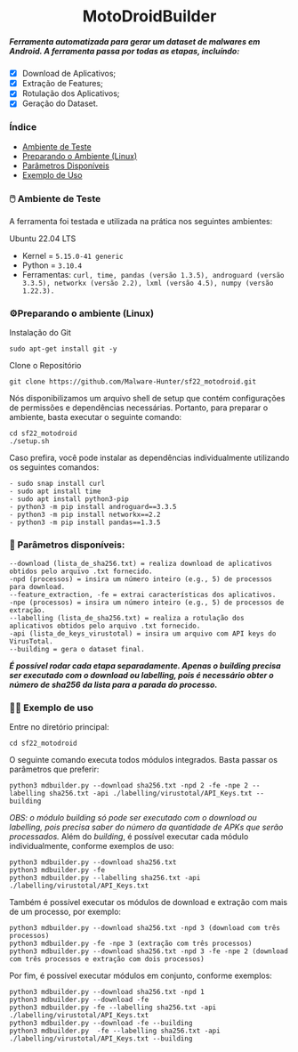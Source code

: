 <h1 align="center"> MotoDroidBuilder </h1>
<h5 align="left"> Ferramenta automatizada para gerar um dataset de malwares em Android. A ferramenta passa por todas as etapas, incluíndo: </h5>


- [x] Download de Aplicativos;
- [x] Extração de Features;
- [x] Rotulação dos Aplicativos;
- [x] Geração do Dataset.

[//]: # (MotoDroidBuilder: implementação completa e totalmente integrada da ferramenta. Todas as etapas e "firulas" devem estar incorporadas na ferramenta.)

[//]: # ()
[//]: # (### Ideias para a ferramenta)

[//]: # ()
[//]: # (1&#41; ser capaz de executar as etapas &#40;todas ou individualmente&#41; do processo de construção de um *dataset*:)

[//]: # (    -   Download do APK;)

[//]: # (    -   Extração de características &#40;+ Tratamento e validação das mesmas&#41;;)

[//]: # (    -   Rotulação dos APKs;)

[//]: # (    -   Construção do *dataset* &#40;+ Sanitização do *dataset*&#41;;)

[//]: # ()
[//]: # (2&#41; ser capaz de gerar arquivos de saída:)

[//]: # (    -   logs &#40;i.e., arquivos de texto&#41; contendo informações sobre o processamento, como:)

[//]: # (        -   tempo de download dos APKs;)

[//]: # (        -   tempo de extração dos APKs;)

[//]: # (        -   uso de CPU;)

[//]: # (        -   consumo de memória RAM;)

[//]: # (    -   um arquivo JSON para cada APK contendo os resultados da análise do VirusTotal;)

[//]: # (    -   um arquivo de texto para cada APK contendo chamadas de API &#40;extração crua&#41;;)

[//]: # (    -   um arquivo CSV para cada APK contendo todas as características;)

[//]: # (    -   um arquivo CSV para cada APK contendo os dados tratados e adequados para integrar ao *dataset* final;)

[//]: # (    -   o *dataset* final &#40;i.e., resultado final da ferramenta que contém a união de todos os CSVs de APKs&#41;;)

[//]: # ()
[//]: # (3&#41; ser capaz de oferecer opções de especificação para o usuário.)

[//]: # ()
[//]: # (4&#41; ser capaz de automatizar todo o processo de construção de um *dataset*.)

[//]: # ()
[//]: # (5&#41; possuir uma estrutura flexível para ser capaz de integrar mais funcionalidades, posteriormente.)
### Índice

* [Ambiente de Teste](#ambiente-de-teste)
* [Preparando o Ambiente (Linux)](#preparando-o-ambiente)
* [Parâmetros Disponíveis](#parametros-disponiveis)
* [Exemplo de Uso](#exemplo-de-uso)

<div id="ambiente-de-teste"/>

### 🖱️ Ambiente de Teste 

A ferramenta foi testada e utilizada na prática nos seguintes ambientes:

Ubuntu 22.04 LTS
* Kernel = ``` 5.15.0-41 generic ```
* Python = ``` 3.10.4 ```
* Ferramentas: ``` curl, time, pandas (versão 1.3.5), androguard (versão 3.3.5), networkx (versão 2.2), lxml (versão 4.5), numpy (versão 1.22.3). ```

<div id="preparando-o-ambiente"/>

### ⚙️Preparando o ambiente (Linux)
Instalação do Git
```
sudo apt-get install git -y
```
Clone o Repositório
```
git clone https://github.com/Malware-Hunter/sf22_motodroid.git
```
Nós disponibilizamos um arquivo shell de setup que contém configurações de permissões e dependências necessárias. Portanto, para preparar o ambiente, basta executar o seguinte comando:
```
cd sf22_motodroid
./setup.sh
```
Caso prefira, você pode instalar as dependências individualmente utilizando os seguintes comandos:
```
- sudo snap install curl
- sudo apt install time
- sudo apt install python3-pip
- python3 -m pip install androguard==3.3.5
- python3 -m pip install networkx==2.2
- python3 -m pip install pandas==1.3.5
```

<div id="parametros-disponiveis"/>

### 📌 Parâmetros disponíveis:


```
--download (lista_de_sha256.txt) = realiza download de aplicativos obtidos pelo arquivo .txt fornecido.
-npd (processos) = insira um número inteiro (e.g., 5) de processos para download.
--feature_extraction, -fe = extrai características dos aplicativos.
-npe (processos) = insira um número inteiro (e.g., 5) de processos de extração. 
--labelling (lista_de_sha256.txt) = realiza a rotulação dos aplicativos obtidos pelo arquivo .txt fornecido.
-api (lista_de_keys_virustotal) = insira um arquivo com API keys do VirusTotal.
--building = gera o dataset final.
```

[//]: # (Os parâmetros *--download* e *--labelling* recebem uma lista.txt contendo os sha256 dos APKs que se deseja baixar. Esta lista pode estar em qualquer lugar.)

[//]: # ()
[//]: # (O parâmetro *-api* recebe uma lista.txt contendo as API Keys do VirusTotal. Esta lista pode estar em qualquer lugar.)

[//]: # ()
[//]: # (O parâmetro *-npd* e -*npe* recebe um número inteiro informando a quantidade de processos &#40;núcleos da máquina&#41; que serão utilizados para realizar a etapa de download e extração, respectivamente. Se não for definido esse parâmetro, o valor será setado em 1 processo, por padrão.)

***É possível rodar cada etapa separadamente. Apenas o building precisa ser executado com o download ou labelling, pois é necessário obter o número de sha256 da lista para a parada do processo.***

<div id="exemplo-de-uso"/>

### 👨‍💻 Exemplo de uso
Entre no diretório principal:
```
cd sf22_motodroid
```
O seguinte comando executa todos módulos integrados. Basta passar os parâmetros que preferir:
```
python3 mdbuilder.py --download sha256.txt -npd 2 -fe -npe 2 --labelling sha256.txt -api ./labelling/virustotal/API_Keys.txt --building
```
*OBS: o módulo building só pode ser executado com o download ou labelling, pois precisa saber do número da quantidade de APKs que serão processados.*
Além do *building*, é possível executar cada módulo individualmente, conforme exemplos de uso:
```
python3 mdbuilder.py --download sha256.txt
python3 mdbuilder.py -fe
python3 mdbuilder.py --labelling sha256.txt -api ./labelling/virustotal/API_Keys.txt
```
Também é possível executar os módulos de download e extração com mais de um processo, por exemplo:
```
python3 mdbuilder.py --download sha256.txt -npd 3 (download com três processos)
python3 mdbuilder.py -fe -npe 3 (extração com três processos)
python3 mdbuilder.py --download sha256.txt -npd 3 -fe -npe 2 (download com três processos e extração com dois processos)

```
Por fim, é possível executar módulos em conjunto, conforme exemplos:
```
python3 mdbuilder.py --download sha256.txt -npd 1
python3 mdbuilder.py --download -fe
python3 mdbuilder.py -fe --labelling sha256.txt -api ./labelling/virustotal/API_Keys.txt
python3 mdbuilder.py --download -fe --building
python3 mdbuilder.py  -fe --labelling sha256.txt -api ./labelling/virustotal/API_Keys.txt --building
```
